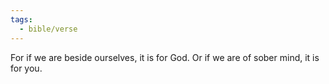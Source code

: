 ```yaml
---
tags:
  - bible/verse
---
```

For if we are beside ourselves, it is for God. Or if we are of sober mind, it is for you.